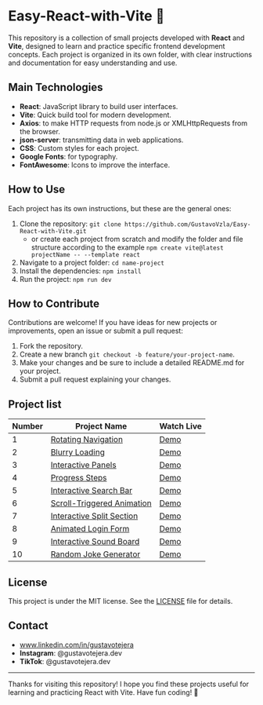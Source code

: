 # Easy-React-with-Vite 🚀

This repository is a collection of small projects developed with **React** and **Vite**, designed to learn and practice specific frontend development concepts. Each project is organized in its own folder, with clear instructions and documentation for easy understanding and use.

## Main Technologies

- **React**: JavaScript library to build user interfaces.
- **Vite**: Quick build tool for modern development.
- **Axios**: to make HTTP requests from node.js or XMLHttpRequests from the browser.
- **json-server**: transmitting data in web applications.
- **CSS**: Custom styles for each project.
- **Google Fonts**: for typography.
- **FontAwesome**: Icons to improve the interface.

## How to Use

Each project has its own instructions, but these are the general ones:

1. Clone the repository: `git clone https://github.com/GustavoVzla/Easy-React-with-Vite.git`
   - or create each project from scratch and modify the folder and file structure according to the example `npm create vite@latest projectName -- --template react`
2. Navigate to a project folder: `cd name-project`
3. Install the dependencies: `npm install`
4. Run the project: `npm run dev`

## How to Contribute

Contributions are welcome! If you have ideas for new projects or improvements, open an issue or submit a pull request:

1. Fork the repository.
2. Create a new branch `git checkout -b feature/your-project-name`.
3. Make your changes and be sure to include a detailed README.md for your project.
4. Submit a pull request explaining your changes.

## Project list

| Number | Project Name                                             | Watch Live                                              |
| ------ | -------------------------------------------------------- | ------------------------------------------------------- |
| 1      | [Rotating Navigation](rotating-navigation)               | [Demo](https://rotating-navigation-zeta.vercel.app/)    |
| 2      | [Blurry Loading](blurry-loading)                         | [Demo](https://blurry-loading-delta.vercel.app/)        |
| 3      | [Interactive Panels](interactive-panels)                 | [Demo](https://interactive-panels.vercel.app/)          |
| 4      | [Progress Steps](progress-steps)                         | [Demo](https://progress-steps-psi.vercel.app/)          |
| 5      | [Interactive Search Bar](interactive-search-bar)         | [Demo](https://interactive-search-bar.vercel.app/)      |
| 6      | [Scroll-Triggered Animation](scroll-triggered-animation) | [Demo](https://scroll-triggered-animation.vercel.app/)  |
| 7      | [Interactive Split Section](interactive-split-section)   | [Demo](https://interactive-split-section.vercel.app/)   |
| 8      | [Animated Login Form](animated-login-form)               | [Demo](https://animated-login-form-ten.vercel.app/)     |
| 9      | [Interactive Sound Board](interactive-sound-board)       | [Demo](https://interactive-sound-board.vercel.app/)     |
| 10     | [Random Joke Generator](random-joke-generator)           | [Demo](https://random-joke-generator-brown.vercel.app/) |

## License

This project is under the MIT license. See the [LICENSE](LICENSE) file for details.

## Contact

- www.linkedin.com/in/gustavotejera
- **Instagram**: @gustavotejera.dev
- **TikTok**: @gustavotejera.dev

---

Thanks for visiting this repository! I hope you find these projects useful for learning and practicing React with Vite. Have fun coding! 🚀
